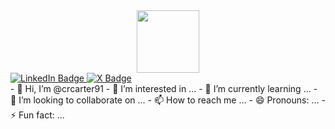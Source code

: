 <div id="header" align="center">
  <img src="https://media2.giphy.com/media/chynqhqHfrSYAHVeWJ/giphy.gif?cid=6c09b952474cktvaz25mm6767lei5l7hye4txr1jr4blrrqg&ep=v1_internal_gif_by_id&rid=giphy.gif&ct=s" width="100"/>
</div>

<div id="badges">
 <a href="https:www.linkedin.com/in/cr-carter">
  <img src="https://img.shields.io/badge/LinkedIn-blue?style=for-the-badge&logo=linkedin&logoColor=white" alt="LinkedIn Badge"/>
 </a>
 <a href="[https://x.com/carte83005?t=5q4YSR1nkEJmAQNR7YXrnQ&s=09">
    <img src="https://img.shields.io/badge/X-%23000000.svg?logo=X&logoColor=white" alt="X Badge"/>
 </a>
 </div>
 <div>
   
 </div>
- 👋 Hi, I’m @crcarter91
- 👀 I’m interested in ...
- 🌱 I’m currently learning ...
- 💞️ I’m looking to collaborate on ...
- 📫 How to reach me ...
- 😄 Pronouns: ...
- ⚡ Fun fact: ...

<!---
crcarter91/crcarter91 is a ✨ special ✨ repository because its `README.md` (this file) appears on your GitHub profile.
You can click the Preview link to take a look at your changes.
--->

